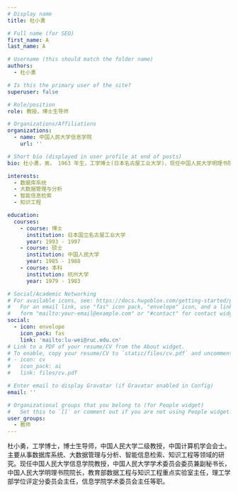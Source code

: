 ```yaml
---
# Display name
title: 杜小勇

# Full name (for SEO)
first_name: A
last_name: A

# Username (this should match the folder name)
authors:
  - 杜小勇

# Is this the primary user of the site?
superuser: false

# Role/position
role: 教授，博士生导师

# Organizations/Affiliations
organizations:
  - name: 中国人民大学信息学院
    url: ''

# Short bio (displayed in user profile at end of posts)
bio: 杜小勇，男， 1963 年生，工学博士(日本名古屋工业大学)，现任中国人民大学明理书院院长、教育部数据工程与知识工程重点实验室主任。中国人民大学信息学院计算机应用技术专业责任教授，博士生导师。

interests:
  - 数据库系统
  - 大数据管理与分析
  - 智能信息检索
  - 知识工程

education:
  courses:
    - course: 博士
      institution: 日本国立名古屋工业大学
      year: 1993 - 1997
    - course: 硕士
      institution: 中国人民大学
      year: 1985 - 1988
    - course: 本科
      institution: 杭州大学
      year: 1979 - 1983

# Social/Academic Networking
# For available icons, see: https://docs.hugoblox.com/getting-started/page-builder/#icons
#   For an email link, use "fas" icon pack, "envelope" icon, and a link in the
#   form "mailto:your-email@example.com" or "#contact" for contact widget.
social:
  - icon: envelope
    icon_pack: fas
    link: 'mailto:lu-wei@ruc.edu.cn'
# Link to a PDF of your resume/CV from the About widget.
# To enable, copy your resume/CV to `static/files/cv.pdf` and uncomment the lines below.
# - icon: cv
#   icon_pack: ai
#   link: files/cv.pdf

# Enter email to display Gravatar (if Gravatar enabled in Config)
email: ''

# Organizational groups that you belong to (for People widget)
#   Set this to `[]` or comment out if you are not using People widget.
user_groups:
  - 教师
---
```

杜小勇，工学博士，博士生导师，中国人民大学二级教授，中国计算机学会会士。主要从事数据库系统、大数据管理与分析、智能信息检索、知识工程等领域的研究。现任中国人民大学信息学院教授，中国人民大学学术委员会委员兼副秘书长，中国人民大学明理书院院长，教育部数据工程与知识工程重点实验室主任，理工学部学位评定分委员会主任，信息学院学术委员会主任等职。
